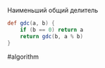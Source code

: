 Наименьший общий делитель

```groovy
def gdc(a, b) {
    if (b == 0) return a
    return gdc(b, a % b)
}
```

#algorithm